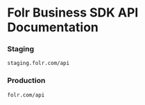 # Folr Business SDK API Documentation

### Staging
```
staging.folr.com/api
```

### Production
```
folr.com/api
```